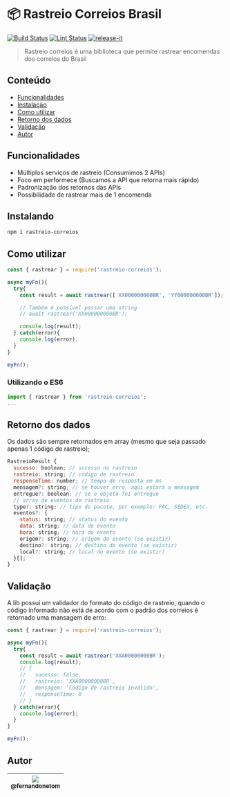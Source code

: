 # 📦 Rastreio Correios Brasil

[![Build Status](https://img.shields.io/github/workflow/status/orkestral/venom/build.svg)](https://github.com/orkestral/venom/actions)
[![Lint Status](https://img.shields.io/github/workflow/status/orkestral/venom/lint.svg?label=lint)](https://github.com/orkestral/venom/actions)
[![release-it](https://img.shields.io/badge/%F0%9F%93%A6%F0%9F%9A%80-release--it-e10079.svg)](https://github.com/release-it/release-it)

> Rastreio correios é uma biblioteca que permite rastrear encomendas dos correios do Brasil

## Conteúdo
- [Funcionalidades](#funcionalidades)
- [Instalação](#instalando)
- [Como utilizar](#como-utilizar)
- [Retorno dos dados](#retorno-dos-dados)
- [Validação](#validacao)
- [Autor](#autor)

## Funcionalidades
- Múltiplos serviços de rastreio (Consumimos 2 APIs)
- Foco em performece (Buscamos a API que retorna mais rápido)
- Padronização dos retornos das APIs
- Possibilidade de rastrear mais de 1 encomenda

## Instalando

```bash
npm i rastreio-correios
```

## Como utilizar
```js
const { rastrear } = require('rastreio-correios');

async myFn(){
  try{
    const result = await rastrear(['XX000000000BR', 'YY000000000BR']);

    // Também é possível passar uma string
    // await rastrear('XX000000000BR');

    console.log(result);
  } catch(error){
    console.log(error);
  }
}

myFn();
```

### Utilizando o ES6

```js
import { rastrear } from 'rastreio-correios';
...
```

## Retorno dos dados

Os dados são sempre retornados em array (mesmo que seja passado apenas 1 código de rastreio);

```js
RastreioResult {
  sucesso: boolean; // sucesso no rastreio
  rastreio: string; // código de rastreio
  responseTime: number; // tempo de resposta em ms
  mensagem?: string; // se houver erro, aqui estará a mensagem
  entregue?: boolean; // se o objeto foi entregue
  // array de eventos do rastreio
  type?: string; // tipo do pacote, por exemplo: PAC, SEDEX, etc.
  eventos?: {
    status: string; // status do evento
    data: string; // data do evento
    hora: string; // hora do evento
    origem?: string; // origem do evento (se existir)
    destino?: string; // destino do evento (se existir)
    local?: string; // local do evento (se existir)
  }[];
}
```

## Validação

A lib possui um validador do formato do código de rastreio, quando o código informado não está de acordo com o padrão dos correios é retornado uma mansagem de erro:

```js
const { rastrear } = require('rastreio-correios');

async myFn(){
  try{
    const result = await rastrear('XXA00000000BR');
    console.log(result);
    // {
    //   sucesso: false,
    //   rastreio: 'XXA00000000BR',
    //   mensagem: 'Código de rastreio inválido',
    //   responseTime: 0
    // }
  } catch(error){
    console.log(error);
  }
}

myFn();
```

## Autor


| [<img src="https://avatars.githubusercontent.com/u/2446069?v=3&s=115"><br><sub>@fernandonetom</sub>](https://github.com/mMoysesPimenta) |
| :---: |